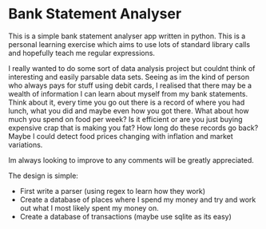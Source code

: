 # Bank Statement Analyser

This is a simple bank statement analyser app written in python. This is a personal learning exercise which aims to use lots of standard library calls and hopefully teach me regular expressions. 

I really wanted to do some sort of data analysis project but couldnt think of interesting and easily parsable data sets. Seeing as im the kind of person who always pays for stuff using debit cards, I realised that there may be a wealth of information I can learn about myself from my bank statements. Think about it, every time you go out there is a record of where you had lunch, what you did and maybe even how you got there. What about how much you spend on food per week? Is it efficient or are you just buying expensive crap that is making you fat? How long do these records go back? Maybe I could detect food prices changing with inflation and market variations.


Im always looking to improve to any comments will be greatly appreciated.

The design is simple:

 * First write a parser (using regex to learn how they work)
 * Create a database of places where I spend my money and try and work out what I most likely spent my money on.
 * Create a database of transactions (maybe use sqlite as its easy)
